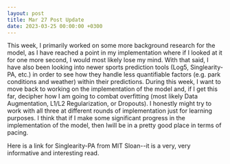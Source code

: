 ```yaml
---
layout: post
title: Mar 27 Post Update
date: 2023-03-25 00:00:00 +0300
---
```


This week, I primarily worked on some more background research for the model, as I have reached a point in my implementation where if I looked at it for one more second, I would most likely lose my mind. With that said, I have also been looking into newer sports prediction tools (Log5, Singlearity-PA, etc.) in order to see how they handle less quantifiable factors (e.g. park conditions and weather) within their predictions. During this week, I want to move back to working on the implementation of the model and, if I get this far, decipher how I am going to combat overfitting (most likely Data Augmentation, L1/L2 Regularization, or Dropouts). I honestly might try to work with all three at different rounds of implementation just for learning purposes. I think that if I make some significant progress in the implementation of the model, then Iwill be in a pretty good place in terms of pacing. 

Here is a link for Singlearity-PA from MIT Sloan--it is a very, very informative and interesting read.
